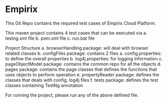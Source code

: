 # Empirix
This Git Repo contains the required test cases of Empirix Cloud Platform.

This maven project contains 4 test cases that can be executed via
  a. testng.xml file
  b. pom.xml file
  c. run.bat file
 
 Project Structure
  a. browserHandling package: will deal with browser related classes
  b. configFiles package: contains 2 files
      a. config.properties: to define the overall properties
      b. log4j.properties: for logging information
  c. pageObjectModel package: contains the common repo for all the objects
  d. pages package: contains the page classes that defines the functions that uses objects to perform operation
  e. propertyReader package: defines the classes that deals with config, log4j files
  f. tests package: defines the test classes containing TestNg annotation
  
  For running the project, please run any of the above defined file.
 
